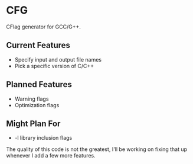 # CFG

CFlag generator for GCC/G++. 

## Current Features

* Specify input and output file names
* Pick a specific version of C/C++

## Planned Features

* Warning flags
* Optimization flags

## Might Plan For

* -l library inclusion flags

The quality of this code is not the greatest, I'll be working on fixing that up whenever I add a few more features.